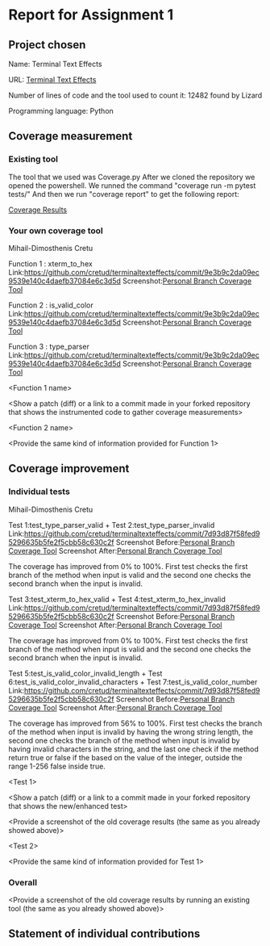 # Report for Assignment 1

## Project chosen

Name: Terminal Text Effects

URL: [Terminal Text Effects](https://github.com/ChrisBuilds/terminaltexteffects.git)

Number of lines of code and the tool used to count it: 12482 found by Lizard

Programming language: Python

## Coverage measurement

### Existing tool

The tool that we used was Coverage.py
After we cloned the repository we opened the powershell.
We runned the command "coverage run -m pytest tests/"
And then we run "coverage report" to get the following report:

[Coverage Results](README\BeforeTestCoverage.png)

### Your own coverage tool

Mihail-Dimosthenis Cretu

Function 1 : xterm_to_hex
Link:<https://github.com/cretud/terminaltexteffects/commit/9e3b9c2da09ec9539e140c4daefb37084e6c3d5d>
Screenshot:[Personal Branch Coverage Tool](README\CoverageToolDimos.png)

Function 2 : is_valid_color
Link:<https://github.com/cretud/terminaltexteffects/commit/9e3b9c2da09ec9539e140c4daefb37084e6c3d5d>
Screenshot:[Personal Branch Coverage Tool](README\CoverageToolDimos.png)

Function 3 : type_parser
Link:<https://github.com/cretud/terminaltexteffects/commit/9e3b9c2da09ec9539e140c4daefb37084e6c3d5d>
Screenshot:[Personal Branch Coverage Tool](README\CoverageToolDimos.png)

<The following is supposed to be repeated for each group member>

<Group member name>

<Function 1 name>

<Show a patch (diff) or a link to a commit made in your forked repository that shows the instrumented code to gather coverage measurements>

<Provide a screenshot of the coverage results output by the instrumentation>

<Function 2 name>

<Provide the same kind of information provided for Function 1>

## Coverage improvement

### Individual tests

Mihail-Dimosthenis Cretu

Test 1:test_type_parser_valid + Test 2:test_type_parser_invalid
Link:<https://github.com/cretud/terminaltexteffects/commit/7d93d87f58fed95296635b5fe2f5cbb58c630c2f>
Screenshot Before:[Personal Branch Coverage Tool](README\type_parserFloatBefore.png)
Screenshot After:[Personal Branch Coverage Tool](README\type_parserFloat.png)

The coverage has improved from 0% to 100%. First test checks the first branch of the method when input is valid and the second one checks the second branch when the input is invalid.

Test 3:test_xterm_to_hex_valid + Test 4:test_xterm_to_hex_invalid
Link:<https://github.com/cretud/terminaltexteffects/commit/7d93d87f58fed95296635b5fe2f5cbb58c630c2f>
Screenshot Before:[Personal Branch Coverage Tool](README\hextermBefore.png)
Screenshot After:[Personal Branch Coverage Tool](README\hexterm.png)

The coverage has improved from 0% to 100%. First test checks the first branch of the method when input is valid and the second one checks the second branch when the input is invalid.

Test 5:test_is_valid_color_invalid_length +
Test 6:test_is_valid_color_invalid_characters +
Test 7:test_is_valid_color_number 
Link:<https://github.com/cretud/terminaltexteffects/commit/7d93d87f58fed95296635b5fe2f5cbb58c630c2f>
Screenshot Before:[Personal Branch Coverage Tool](README\hextermBefore.png)
Screenshot After:[Personal Branch Coverage Tool](README\hexterm.png)

The coverage has improved from 56% to 100%. First test checks the branch of the method when input is invalid by having the wrong string length, the second one checks the branch of the method when input is invalid by having invalid characters in the string, and the last one check if the method return true or false if the based on the value of the integer, outside the range 1-256 false inside true.

<The following is supposed to be repeated for each group member>

<Group member name>

<Test 1>

<Show a patch (diff) or a link to a commit made in your forked repository that shows the new/enhanced test>

<Provide a screenshot of the old coverage results (the same as you already showed above)>

<Provide a screenshot of the new coverage results>

<State the coverage improvement with a number and elaborate on why the coverage is improved>

<Test 2>

<Provide the same kind of information provided for Test 1>

### Overall

<Provide a screenshot of the old coverage results by running an existing tool (the same as you already showed above)>

<Provide a screenshot of the new coverage results by running the existing tool using all test modifications made by the group>

## Statement of individual contributions

<Write what each group member did>

